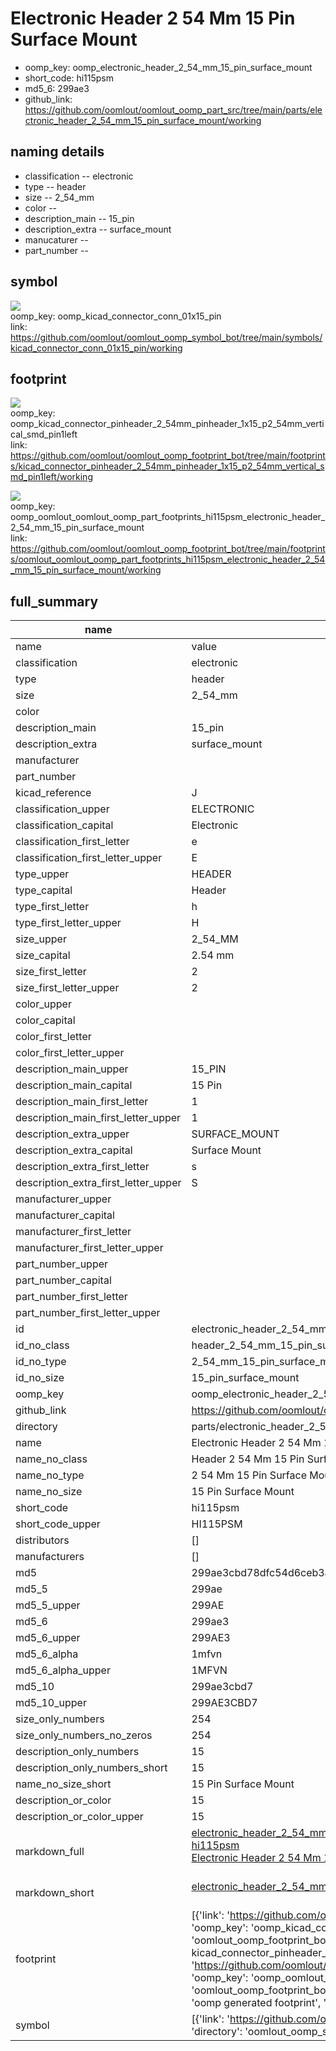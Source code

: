# Electronic Header 2 54 Mm 15 Pin Surface Mount

  
* oomp_key: oomp_electronic_header_2_54_mm_15_pin_surface_mount 
* short_code: hi115psm
* md5_6: 299ae3  
* github_link: https://github.com/oomlout/oomlout_oomp_part_src/tree/main/parts/electronic_header_2_54_mm_15_pin_surface_mount/working  
## naming details
* classification -- electronic
* type -- header
* size -- 2_54_mm
* color -- 
* description_main -- 15_pin
* description_extra -- surface_mount
* manucaturer -- 
* part_number -- 



## symbol

![](symbol/{index}/working/working_600.png)  
oomp_key: oomp_kicad_connector_conn_01x15_pin  
link: https://github.com/oomlout/oomlout_oomp_symbol_bot/tree/main/symbols/kicad_connector_conn_01x15_pin/working  

## footprint

![](footprint/{index}/working/working_600.png)  
oomp_key: oomp_kicad_connector_pinheader_2_54mm_pinheader_1x15_p2_54mm_vertical_smd_pin1left  
link: https://github.com/oomlout/oomlout_oomp_footprint_bot/tree/main/footprints/kicad_connector_pinheader_2_54mm_pinheader_1x15_p2_54mm_vertical_smd_pin1left/working  

![](footprint/{index}/working/working_600.png)  
oomp_key: oomp_oomlout_oomlout_oomp_part_footprints_hi115psm_electronic_header_2_54_mm_15_pin_surface_mount  
link: https://github.com/oomlout/oomlout_oomp_footprint_bot/tree/main/footprints/oomlout_oomlout_oomp_part_footprints_hi115psm_electronic_header_2_54_mm_15_pin_surface_mount/working  

## full_summary
| name | value | 
| --- | --- | 
| name | value | 
| classification | electronic | 
| type | header | 
| size | 2_54_mm | 
| color |  | 
| description_main | 15_pin | 
| description_extra | surface_mount | 
| manufacturer |  | 
| part_number |  | 
| kicad_reference | J | 
| classification_upper | ELECTRONIC | 
| classification_capital | Electronic | 
| classification_first_letter | e | 
| classification_first_letter_upper | E | 
| type_upper | HEADER | 
| type_capital | Header | 
| type_first_letter | h | 
| type_first_letter_upper | H | 
| size_upper | 2_54_MM | 
| size_capital | 2.54 mm | 
| size_first_letter | 2 | 
| size_first_letter_upper | 2 | 
| color_upper |  | 
| color_capital |  | 
| color_first_letter |  | 
| color_first_letter_upper |  | 
| description_main_upper | 15_PIN | 
| description_main_capital | 15 Pin | 
| description_main_first_letter | 1 | 
| description_main_first_letter_upper | 1 | 
| description_extra_upper | SURFACE_MOUNT | 
| description_extra_capital | Surface Mount | 
| description_extra_first_letter | s | 
| description_extra_first_letter_upper | S | 
| manufacturer_upper |  | 
| manufacturer_capital |  | 
| manufacturer_first_letter |  | 
| manufacturer_first_letter_upper |  | 
| part_number_upper |  | 
| part_number_capital |  | 
| part_number_first_letter |  | 
| part_number_first_letter_upper |  | 
| id | electronic_header_2_54_mm_15_pin_surface_mount | 
| id_no_class | header_2_54_mm_15_pin_surface_mount | 
| id_no_type | 2_54_mm_15_pin_surface_mount | 
| id_no_size | 15_pin_surface_mount | 
| oomp_key | oomp_electronic_header_2_54_mm_15_pin_surface_mount | 
| github_link | https://github.com/oomlout/oomlout_oomp_part_src/tree/main/parts/electronic_header_2_54_mm_15_pin_surface_mount/working | 
| directory | parts/electronic_header_2_54_mm_15_pin_surface_mount | 
| name | Electronic Header 2 54 Mm 15 Pin Surface Mount | 
| name_no_class | Header 2 54 Mm 15 Pin Surface Mount | 
| name_no_type | 2 54 Mm 15 Pin Surface Mount | 
| name_no_size | 15 Pin Surface Mount | 
| short_code | hi115psm | 
| short_code_upper | HI115PSM | 
| distributors | [] | 
| manufacturers | [] | 
| md5 | 299ae3cbd78dfc54d6ceb3a6b03aa23f | 
| md5_5 | 299ae | 
| md5_5_upper | 299AE | 
| md5_6 | 299ae3 | 
| md5_6_upper | 299AE3 | 
| md5_6_alpha | 1mfvn | 
| md5_6_alpha_upper | 1MFVN | 
| md5_10 | 299ae3cbd7 | 
| md5_10_upper | 299AE3CBD7 | 
| size_only_numbers | 254 | 
| size_only_numbers_no_zeros | 254 | 
| description_only_numbers | 15 | 
| description_only_numbers_short | 15 | 
| name_no_size_short | 15 Pin Surface Mount | 
| description_or_color | 15 | 
| description_or_color_upper | 15 | 
| markdown_full | [electronic_header_2_54_mm_15_pin_surface_mount](https://github.com/oomlout/oomlout_oomp_part_src/tree/main/parts/electronic_header_2_54_mm_15_pin_surface_mount/working)<br>[hi115psm](https://github.com/oomlout/oomlout_oomp_part_src/tree/main/parts/electronic_header_2_54_mm_15_pin_surface_mount/working)<br>[Electronic Header 2 54 Mm 15 Pin Surface Mount](https://github.com/oomlout/oomlout_oomp_part_src/tree/main/parts/electronic_header_2_54_mm_15_pin_surface_mount/working)<br><br> | 
| markdown_short | [electronic_header_2_54_mm_15_pin_surface_mount](https://github.com/oomlout/oomlout_oomp_part_src/tree/main/parts/electronic_header_2_54_mm_15_pin_surface_mount/working)<br><br> | 
| footprint | [{'link': 'https://github.com/oomlout/oomlout_oomp_footprint_bot/tree/main/foootprntss/kicad_connector_pinheader_2_54mm_pinheader_1x15_p2_54mm_vertical_smd_pin1left', 'oomp_key': 'oomp_kicad_connector_pinheader_2_54mm_pinheader_1x15_p2_54mm_vertical_smd_pin1left', 'directory': 'oomlout_oomp_footprint_bot/footprints/kicad_connector_pinheader_2_54mm_pinheader_1x15_p2_54mm_vertical_smd_pin1left//working/working.kicad_mod', 'note': 'source footprint kicad_connector_pinheader_2_54mm_pinheader_1x15_p2_54mm_vertical_smd_pin1left', 'index': 0}, {'link': 'https://github.com/oomlout/oomlout_oomp_footprint_bot/tree/main/foootprntss/oomlout_oomlout_oomp_part_footprints_hi115psm_electronic_header_2_54_mm_15_pin_surface_mount', 'oomp_key': 'oomp_oomlout_oomlout_oomp_part_footprints_hi115psm_electronic_header_2_54_mm_15_pin_surface_mount', 'directory': 'oomlout_oomp_footprint_bot/footprints/oomlout_oomlout_oomp_part_footprints_hi115psm_electronic_header_2_54_mm_15_pin_surface_mount//working/working.kicad_mod', 'note': 'oomp generated footprint', 'index': 1}] | 
| symbol | [{'link': 'https://github.com/oomlout/oomlout_oomp_symbol_bot/tree/main/symbols/kicad_connector_conn_01x15_pin', 'oomp_key': 'oomp_kicad_connector_conn_01x15_pin', 'directory': 'oomlout_oomp_symbol_bot/symbols/kicad_connector_conn_01x15_pin//working/working.kicad_sym', 'index': 0}] | 
